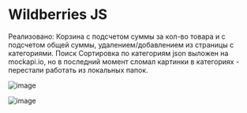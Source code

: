 # Wildberries JS
Реализовано:
Корзина с подсчетом суммы за кол-во товара и с подсчетом общей суммы, удалением/добавлением из страницы с категориями.
Поиск
Сортировка по категориям
json выложен на mockapi.io, но в последний момент сломал картинки в категориях - перестали работать из локальных папок.

![image](https://github.com/user-attachments/assets/f06f45e8-903e-44d5-83b1-90f3aed79b90)

![image](https://github.com/user-attachments/assets/36724350-a899-4ab6-8a8c-72eee26b34e9)

